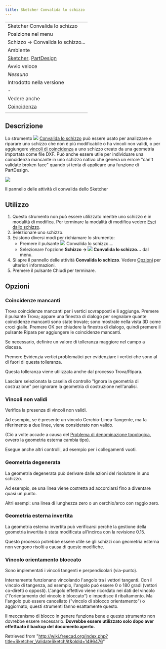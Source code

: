 ```yaml
---
title: Sketcher Convalida lo schizzo
---
```

|  |
| --- |
| Sketcher Convalida lo schizzo |
| Posizione nel menu |
| Schizzo → Convalida lo schizzo... |
| Ambiente |
| [Sketcher](/Sketcher_Workbench/it "Sketcher Workbench/it"), [PartDesign](/PartDesign_Workbench/it "PartDesign Workbench/it") |
| Avvio veloce |
| *Nessuno* |
| Introdotto nella versione |
| - |
| Vedere anche |
| [Coincidenza](/Sketcher_ConstrainCoincident/it "Sketcher ConstrainCoincident/it") |
|  |

## Descrizione

Lo strumento ![](/images/Sketcher_ValidateSketch.svg) [Convalida lo schizzo](/Sketcher_ValidateSketch "Sketcher ValidateSketch") può essere usato per analizzare e riparare uno schizzo che non è più modificabile o ha vincoli non validi, o per aggiungere [vincoli di coincidenza](/Sketcher_ConstrainCoincident/it "Sketcher ConstrainCoincident/it") a uno schizzo creato da una geometria importata come file DXF. Può anche essere utile per individuare una coincidenza mancante in uno schizzo nativo che genera un errore "can't validate broken face" quando si tenta di applicare una funzione di PartDesign.

![](/images/Sketcher_ValidateSketch_taskpanel.png)

Il pannello delle attività di convalida dello Sketcher

## Utilizzo

1. Questo strumento non può essere utilizzato mentre uno schizzo è in modalità di modifica. Per terminare la modalità di modifica vedere [Esci dallo schizzo](/Sketcher_LeaveSketch/it "Sketcher LeaveSketch/it").
2. Selezionare uno schizzo.
3. Esistono diversi modi per richiamare lo strumento:
   * Premere il pulsante ![](/images/Sketcher_ValidateSketch.svg) Convalida lo schizzo....
   * Selezionare l'opzione **Schizzo → ![](/images/Sketcher_ValidateSketch.svg) Convalida lo schizzo...** dal menu.
4. Si apre il pannello delle attività **Convalida lo schizzo**. Vedere [Opzioni](#Opzioni) per ulteriori informazioni.
5. Premere il pulsante Chiudi per terminare.

## Opzioni

### Coincidenze mancanti

Trova coincidenze mancanti per i vertici sovrapposti e li aggiunge. Premere il pulsante Trova; appare una finestra di dialogo per segnalare quante coincidenze mancanti sono state trovate; sono mostrate nella vista 3D come croci gialle. Premere OK per chiudere la finestra di dialogo, quindi premere il pulsante Ripara per aggiungere le coincidenze mancanti.

Se necessario, definire un valore di tolleranza maggiore nel campo a discesa.

Premere Evidenzia vertici problematici per evidenziare i vertici che sono al di fuori di questa tolleranza.

Questa tolleranza viene utilizzata anche dal processo Trova/Ripara.

Lasciare selezionata la casella di controllo "Ignora la geometria di costruzione" per ignorare la geometria di costruzione nell'analisi.

### Vincoli non validi

Verifica la presenza di vincoli non validi.

Ad esempio, se è presente un vincolo Cerchio-Linea-Tangente, ma fa riferimento a due linee, viene considerato non valido.

(Ciò a volte accade a causa del [Problema di denominazione topologica](/Topological_naming_problem/it "Topological naming problem/it"), ovvero la geometria esterna cambia tipo).

Esegue anche altri controlli, ad esempio per i collegamenti vuoti.

### Geometria degenerata

La geometria degenerata può derivare dalle azioni del risolutore in uno schizzo.

Ad esempio, se una linea viene costretta ad accorciarsi fino a diventare quasi un punto.

Altri esempi: una linea di lunghezza zero o un cerchio/arco con raggio zero.

### Geometria esterna invertita

La geometria esterna invertita può verificarsi perché la gestione della geometria invertita è stata modificata all'incirca con la revisione 0.15.

Questo processo potrebbe essere utile se gli schizzi con geometria esterna non vengono risolti a causa di queste modifiche.

### Vincolo orientamento bloccato

Sono implementati i vincoli tangenti e perpendicolari (via-punto).

Internamente funzionano vincolando l'angolo tra i vettori tangenti. Con il vincolo di tangenza, ad esempio, l'angolo può essere 0 o 180 gradi (vettori co-diretti o opposti). L'angolo effettivo viene ricordato nei dati del vincolo ("l'orientamento del vincolo è bloccato") e impedisce il ribaltamento. Ma l'angolo può essere cancellato ("vincolo di sblocco orientamento") o aggiornato; questi strumenti fanno esattamente questo.

Il meccanismo di blocco in genere funziona bene e questo strumento non dovrebbe essere necessario. **Dovrebbe essere utilizzato solo dopo aver effettuato il backup del documento aperto.**

Retrieved from "<http://wiki.freecad.org/index.php?title=Sketcher_ValidateSketch/it&oldid=1496476>"